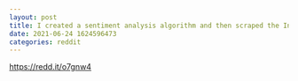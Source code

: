 ```yaml
--- 
layout: post 
title: I created a sentiment analysis algorithm and then scraped the Internet for cryptocurrency related articles, posts, etc. TLDR: I was able to find price-to-sentiment correlations at mass volume scale. It’s a working progress, but the results are promising for a leading indicator. Check it out: 
date: 2021-06-24 1624596473 
categories: reddit 
--- 
```

https://redd.it/o7gnw4
